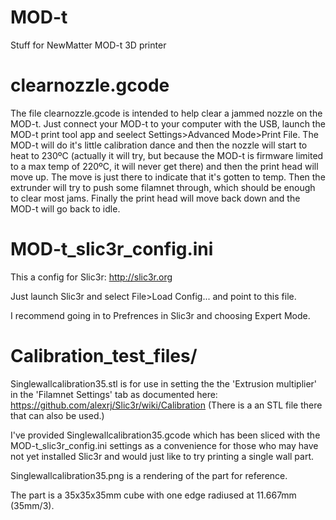 # MOD-t
Stuff for NewMatter MOD-t 3D printer

clearnozzle.gcode
=================

The file clearnozzle.gcode is intended to help clear a jammed nozzle on the MOD-t.  Just connect your MOD-t to your computer with the USB, launch the MOD-t print tool app and seelect Settings>Advanced Mode>Print File. The MOD-t will do it's little calibration dance and then the nozzle will start to heat to 230ºC (actually it will try, but because the MOD-t is firmware limited to a max temp of 220ºC, it will never get there) and then the print head will move up. The move is just there to indicate that it's gotten to temp. Then the extrunder will try to push some filamnet through, which should be enough to clear most jams. Finally the print head will move back down and the MOD-t will go back to idle.

MOD-t_slic3r_config.ini
=======================

This a config for Slic3r: http://slic3r.org

Just launch Slic3r and select File>Load Config... and point to this file.  

I recommend going in to Prefrences in Slic3r and choosing Expert Mode.

Calibration_test_files/
=======================

Singlewallcalibration35.stl is for use in setting the the 'Extrusion multiplier' in the 'Filamnet Settings' tab as documented here:
https://github.com/alexrj/Slic3r/wiki/Calibration (There is a an STL file there that can also be used.)

I've provided Singlewallcalibration35.gcode which has been sliced with the MOD-t_slic3r_config.ini settings as a convenience for those who may have not yet installed Slic3r and would just like to try printing a single wall part.

Singlewallcalibration35.png is a rendering of the part for reference.

The part is a 35x35x35mm cube with one edge radiused at 11.667mm (35mm/3).